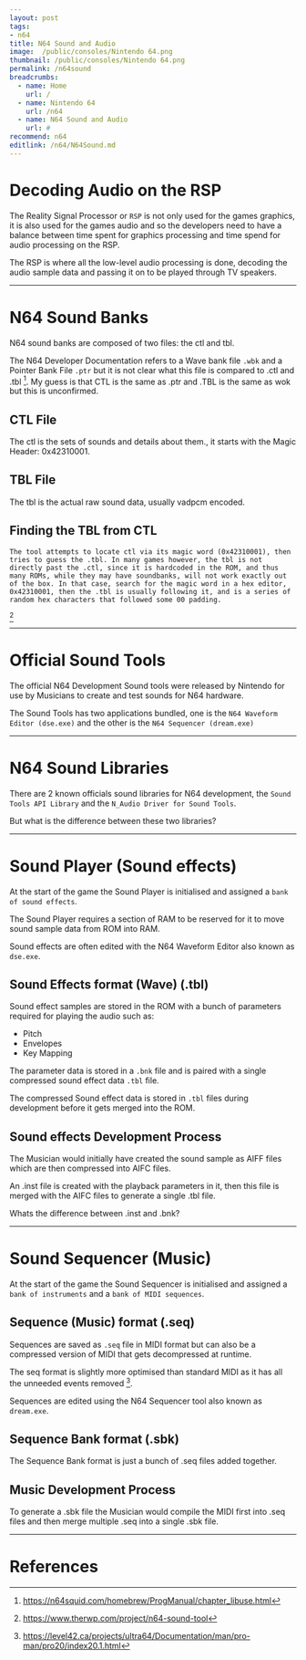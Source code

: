 ```yaml
---
layout: post
tags: 
- n64
title: N64 Sound and Audio
image:  /public/consoles/Nintendo 64.png
thumbnail: /public/consoles/Nintendo 64.png
permalink: /n64sound
breadcrumbs:
  - name: Home
    url: /
  - name: Nintendo 64
    url: /n64
  - name: N64 Sound and Audio
    url: #
recommend: n64
editlink: /n64/N64Sound.md
---
```


# Decoding Audio on the RSP
The Reality Signal Processor or `RSP` is not only used for the games graphics, it is also used for the games audio and so the developers need to have a balance between time spent for graphics processing and time spend for audio processing on the RSP.

The RSP is where all the low-level audio processing is done, decoding the audio sample data and passing it on to be played through TV speakers.

---

# N64 Sound Banks
N64 sound banks are composed of two files: the ctl and tbl. 

The N64 Developer Documentation refers to a Wave bank file `.wbk` and a Pointer Bank File `.ptr` but it is not clear what this file is compared to .ctl and .tbl [^1]. My guess is that CTL is the same as .ptr and .TBL is the same as wok but this is unconfirmed. 

## CTL File
The ctl is the sets of sounds and details about them., it starts with the Magic Header: 0x42310001. 

## TBL File
The tbl is the actual raw sound data, usually vadpcm encoded. 

## Finding the TBL from CTL
```
The tool attempts to locate ctl via its magic word (0x42310001), then tries to guess the .tbl. In many games however, the tbl is not directly past the .ctl, since it is hardcoded in the ROM, and thus many ROMs, while they may have soundbanks, will not work exactly out of the box. In that case, search for the magic word in a hex editor, 0x42310001, then the .tbl is usually following it, and is a series of random hex characters that followed some 00 padding. 
```
[^2]

---

# Official Sound Tools
The official N64 Development Sound tools were released by Nintendo for use by Musicians to create and test sounds for N64 hardware.

The Sound Tools has two applications bundled, one is the `N64 Waveform Editor (dse.exe)` and the other is the `N64 Sequencer (dream.exe)`

---

# N64 Sound Libraries
There are 2 known officials sound libraries for N64 development, the `Sound Tools API Library` and the `N_Audio Driver for Sound Tools`.

But what is the difference between these two libraries?

---

# Sound Player (Sound effects)
At the start of the game the Sound Player is initialised and assigned a `bank of sound effects`.

The Sound Player requires a section of RAM to be reserved for it to move sound sample data from ROM into RAM.

Sound effects are often edited with the N64 Waveform Editor also known as `dse.exe`.

## Sound Effects format (Wave) (.tbl)
Sound effect samples are stored in the ROM with a bunch of parameters required for playing the audio such as:
* Pitch
* Envelopes
* Key Mapping

The parameter data is stored in a `.bnk` file and is paired with a single compressed sound effect data `.tbl` file.

The compressed Sound effect data is stored in `.tbl` files during development before it gets merged into the ROM.

## Sound effects Development Process
The Musician would initially have created the sound sample as AIFF files which are then compressed into AIFC files.

An .inst file is created with the playback parameters in it, then this file is merged with the AIFC files to generate a single .tbl file.

Whats the difference between .inst and .bnk?

---

# Sound Sequencer (Music)
At the start of the game the Sound Sequencer is initialised and assigned a `bank of instruments` and a `bank of MIDI sequences`.

## Sequence (Music) format (.seq)
Sequences are saved as `.seq` file in MIDI format but can also be a compressed version of MIDI that gets decompressed at runtime.

The seq format is slightly more optimised than standard MIDI as it has all the unneeded events removed [^3].

Sequences are edited using the N64 Sequencer tool also known as `dream.exe`.

## Sequence Bank format (.sbk)
The Sequence Bank format is just a bunch of .seq files added together.

## Music Development Process
To generate a .sbk file the Musician would compile the MIDI first into .seq files and then merge multiple .seq into a single .sbk file.

---

# References
[^1]: https://n64squid.com/homebrew/ProgManual/chapter_libuse.html
[^2]: https://www.therwp.com/project/n64-sound-tool 
[^3]: https://level42.ca/projects/ultra64/Documentation/man/pro-man/pro20/index20.1.html
